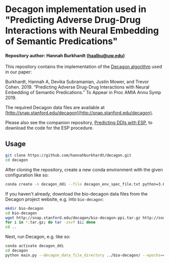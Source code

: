 # Decagon implementation used in "Predicting Adverse Drug-Drug Interactions with Neural Embedding of Semantic Predications"

#### Repository author: Hannah Burkhardt (haalbu@uw.edu)

This repository contains the implementation of the [Decagon algorithm](https://doi.org/10.1093/bioinformatics/bty294) used in our paper:

Burkhardt, Hannah A, Devika Subramanian, Justin Mower, and Trevor Cohen. 2019. “Predicting Adverse Drug-Drug Interactions with Neural Embedding of Semantic Predications.” To Appear in Proc AMIA Annu Symp 2019.

The required Decagon data files are available at [http://snap.stanford.edu/decagon](http://snap.stanford.edu/decagon).

Please also see the companion repository, [Predicting DDIs with ESP](https://github.com/hannahburkhardt/predicting_ddis_with_esp), to download the code for the ESP procedure.
  
## Usage

```bash
git clone https://github.com/hannahburkhardt/decagon.git
cd decagon
```

After cloning the repository, create a new conda environment with the given configuration like so:
```bash
conda create -n decagon_ddi --file decagon_env_spec_file.txt python=3.6.8
``` 

If you haven't already, download the bio-decagon data files from the Decagon project website, e.g. into `bio-decagon`:

```bash
mkdir bio-decagon
cd bio-decagon
wget http://snap.stanford.edu/decagon/bio-decagon-ppi.tar.gz http://snap.stanford.edu/decagon/bio-decagon-combo.tar.gz http://snap.stanford.edu/decagon/bio-decagon-mono.tar.gz http://snap.stanford.edu/decagon/bio-decagon-targets-all.tar.gz
for i in *.tar.gz; do tar -zxvf $i; done
cd ..

```
Next, run Decagon, e.g. like so:
```bash
conda activate decagon_ddi
cd decagon
python main.py --decagon_data_file_directory ../bio-decagon/ --epochs=4
```
